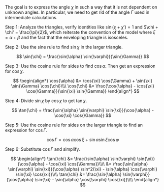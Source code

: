 The goal is to express the angle $\chi$ in such a way that it is not dependent on unknown angles. In particular, we need to get rid of the angle $\Gamma$ used in intermediate calculations.

Step 1: Analyze the triangles, verify identities like $\sin{(\chi + \chi')}=1$ and $\chi + \chi' = \frac{\pi}{2}$, which reiterate the convention of the model where $\xi = \alpha + \beta$ and the fact that the enveloping triangle is isosceles.

Step 2: Use the sine rule to find $\sin{\chi}$ in the larger triangle.

$$
\sin{\chi} = \frac{\sin{\alpha} \sin{\varphi}}{\sin{\Gamma}}
$$

Step 3: Use the cosine rule for sides to find $\cos{\alpha}$. Then get an expression for $\cos{\chi}$.

$$
\begin{align*}
\cos{\alpha} &= \cos{\xi} \cos{\Gamma} + \sin{\xi} \sin{\Gamma} \cos{\chi}\\\\
\cos{\chi} &= \frac{\cos{\alpha} - \cos{\xi} \cos{\Gamma}}{\sin{\xi} \sin{\Gamma}}
\end{align*}
$$

Step 4: Divide $\sin{\chi}$ by $\cos{\chi}$ to get $\tan{\chi}$.

$$
\tan{\chi} = \frac{\sin{\alpha} \sin{\varphi} \sin{\xi}}{\cos{\alpha} - \cos{\xi} \cos{\Gamma}}
$$

Step 5: Use the cosine rule for sides on the larger triangle to find an expression for $\cos{\Gamma}$.

$$
\cos{\Gamma} = \cos{\alpha} \cos{\xi} + \sin{\alpha} \sin{\xi} \cos{\varphi}
$$

Step 6: Substitute $\cos{\Gamma}$ and simplify.

$$
\begin{align*}
\tan{\chi} &= \frac{\sin{\alpha} \sin{\varphi} \sin{\xi}}{\cos{\alpha} - \cos{\xi} \cos{\Gamma}}\\\\
&= \frac{\sin{\alpha} \sin{\varphi} \sin{\xi}}{\cos{\alpha} \sin^2{\xi} - \sin{\alpha} \cos{\varphi} \sin{\xi} \cos{\xi}}\\\\
\tan{\chi} &= \frac{\sin{\alpha} \sin{\varphi}}{\cos{\alpha} \sin{\xi} - \sin{\alpha} \cos{\varphi} \cos{\xi}}\\\\
\end{align*}
$$
